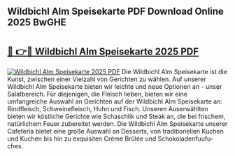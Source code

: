 ## Wildbichl Alm Speisekarte PDF Download Online 2025 BwGHE

# <h2><a href="http://gc77ld2.nevu.top/?p=Wildbichl+Alm+Speisekarte">🔗 👉🔴 Wildbichl Alm Speisekarte 2025 PDF</a></h2>

[![Wildbichl Alm Speisekarte 2025 PDF](https://i.imgur.com/dBaPXMq.png)](http://gc77ld2.nevu.top/?p=Wildbichl+Alm+Speisekarte)
Die Wildbichl Alm Speisekarte ist die Kunst, zwischen einer Vielzahl von Gerichten zu wählen. Auf unserer Wildbichl Alm Speisekarte bieten wir leichte und neue Optionen an - unser Salatbereich. Für diejenigen, die Fleisch lieben, bieten wir eine umfangreiche Auswahl an Gerichten auf der Wildbichl Alm Speisekarte an: Rindfleisch, Schweinefleisch, Huhn und Fisch. Unseren Auserwählten bieten wir köstliche Gerichte wie Schaschlik und Steak an, die bei frischem, natürlichem Feuer zubereitet werden. Die Wildbichl Alm Speisekarte unserer Cafeteria bietet eine große Auswahl an Desserts, von traditionellen Kuchen und Kuchen bis hin zu exquisiten Crème Brûlée und Schokoladenfuufu-ches.
